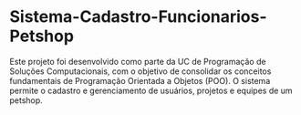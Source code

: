 # Sistema-Cadastro-Funcionarios-Petshop
Este projeto foi desenvolvido como parte da UC de Programação de Soluções Computacionais, com o objetivo de consolidar os conceitos fundamentais de Programação Orientada a Objetos (POO). O sistema permite o cadastro e gerenciamento de usuários, projetos e equipes de um petshop.
